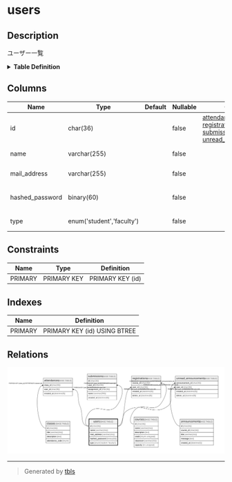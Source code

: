 # users

## Description

ユーザー一覧

<details>
<summary><strong>Table Definition</strong></summary>

```sql
CREATE TABLE `users` (
  `id` char(36) COLLATE utf8mb4_bin NOT NULL,
  `name` varchar(255) COLLATE utf8mb4_bin NOT NULL,
  `mail_address` varchar(255) COLLATE utf8mb4_bin NOT NULL,
  `hashed_password` binary(60) NOT NULL,
  `type` enum('student','faculty') COLLATE utf8mb4_bin NOT NULL,
  PRIMARY KEY (`id`)
) ENGINE=InnoDB DEFAULT CHARSET=utf8mb4 COLLATE=utf8mb4_bin
```

</details>

## Columns

| Name            | Type                      | Default | Nullable | Children                                                                                                                                      | Parents | Comment                |
| --------------- | ------------------------- | ------- | -------- | --------------------------------------------------------------------------------------------------------------------------------------------- | ------- | ---------------------- |
| id              | char(36)                  |         | false    | [attendances](attendances.md) [registrations](registrations.md) [submissions](submissions.md) [unread_announcements](unread_announcements.md) |         |                        |
| name            | varchar(255)              |         | false    |                                                                                                                                               |         | ユーザー名                  |
| mail_address    | varchar(255)              |         | false    |                                                                                                                                               |         | メールアドレス                |
| hashed_password | binary(60)                |         | false    |                                                                                                                                               |         | 暗号化されたパスワード            |
| type            | enum('student','faculty') |         | false    |                                                                                                                                               |         | 学生・教員                  |

## Constraints

| Name    | Type        | Definition       |
| ------- | ----------- | ---------------- |
| PRIMARY | PRIMARY KEY | PRIMARY KEY (id) |

## Indexes

| Name    | Definition                   |
| ------- | ---------------------------- |
| PRIMARY | PRIMARY KEY (id) USING BTREE |

## Relations

![er](users.svg)

---

> Generated by [tbls](https://github.com/k1LoW/tbls)
